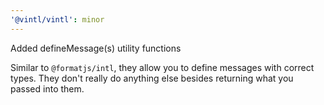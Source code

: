 ```yaml
---
'@vintl/vintl': minor
---
```


Added defineMessage(s) utility functions

Similar to `@formatjs/intl`, they allow you to define messages with correct types. They don't really do anything else besides returning what you passed into them.
